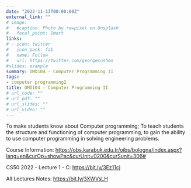 ```yaml
---
date: "2022-11-13T00:00:00Z"
external_link: ""
# image:
#   #caption: Photo by rawpixel on Unsplash
#   focal_point: Smart
links:
# - icon: twitter
#   icon_pack: fab
#   name: Follow
#   url: https://twitter.com/georgecushen
#slides: example
summary: OMD104 - Computer Programming II
tags:
- computer programming2
title: OMD104 - Computer Programming II
# url_code: ""
# url_pdf: ""
# url_slides: ""
# url_video: ""
---
```

To make students know about Computer programming; To teach students the structure and functioning of computer programming, to gain the ability to use computer programming in solving engineering problems.

Course Information: https://obs.karabuk.edu.tr/oibs/bologna/index.aspx?lang=en&curOp=showPac&curUnit=0200&curSunit=306#

CS50 2022 - Lecture 1 - C: https://bit.ly/3Ez11cj

All Lectures Notes: https://bit.ly/3XWVsLH

